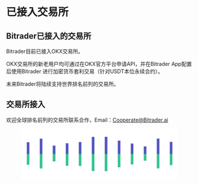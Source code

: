 # 已接入交易所

## Bitrader已接入的交易所

Bitrader目前已接入OKX交易所。

OKX交易所的新老用户均可通过在OKX官方平台申请API，并在Bitrader App配置后使用Bitrader 进行加密货币套利交易（针对USDT本位永续合约）。

未来Bitrader将陆续支持世界排名前列的交易所。

## 交易所接入

欢迎全球排名前列的交易所联系合作，Email：Cooperate@Bitrader.ai

<figure><img src="../.gitbook/assets/Pagination (3).png" alt=""><figcaption></figcaption></figure>
